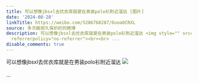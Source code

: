 ```yaml
---
title: 可以想像jbsxl去优衣库就是在男装polo衫附近溜达 [图片]
date: '2024-08-28'
linkTitle: https://weibo.com/5286768287/OuoaOCRXL
source: 多次婉拒久保织织的微博
description: 可以想像jbsxl去优衣库就是在男装polo衫附近溜达 <img style="" src="https://tvax4.sinaimg.cn/large/005LMJWfgy1ht3td8qjgvj30u0140qct.jpg"
  referrerpolicy="no-referrer"><br><br> ...
disable_comments: true
---
```

可以想像jbsxl去优衣库就是在男装polo衫附近溜达 <img style="" src="https://tvax4.sinaimg.cn/large/005LMJWfgy1ht3td8qjgvj30u0140qct.jpg" referrerpolicy="no-referrer"><br><br> ...